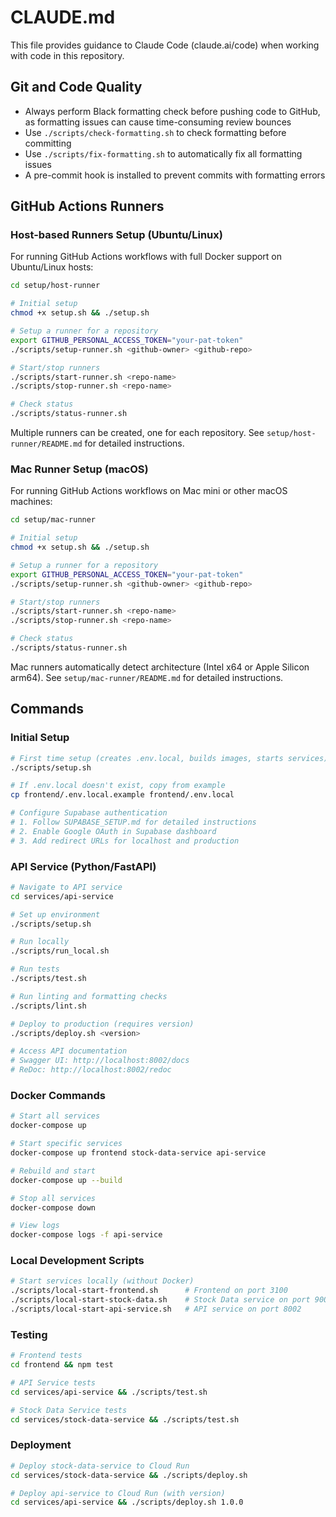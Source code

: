 # CLAUDE.md

This file provides guidance to Claude Code (claude.ai/code) when working with code in this repository.

## Git and Code Quality

- Always perform Black formatting check before pushing code to GitHub, as formatting issues can cause time-consuming review bounces
- Use `./scripts/check-formatting.sh` to check formatting before committing
- Use `./scripts/fix-formatting.sh` to automatically fix all formatting issues
- A pre-commit hook is installed to prevent commits with formatting errors

## GitHub Actions Runners

### Host-based Runners Setup (Ubuntu/Linux)
For running GitHub Actions workflows with full Docker support on Ubuntu/Linux hosts:

```bash
cd setup/host-runner

# Initial setup
chmod +x setup.sh && ./setup.sh

# Setup a runner for a repository
export GITHUB_PERSONAL_ACCESS_TOKEN="your-pat-token"
./scripts/setup-runner.sh <github-owner> <github-repo>

# Start/stop runners
./scripts/start-runner.sh <repo-name>
./scripts/stop-runner.sh <repo-name>

# Check status
./scripts/status-runner.sh
```

Multiple runners can be created, one for each repository. See `setup/host-runner/README.md` for detailed instructions.

### Mac Runner Setup (macOS)
For running GitHub Actions workflows on Mac mini or other macOS machines:

```bash
cd setup/mac-runner

# Initial setup
chmod +x setup.sh && ./setup.sh

# Setup a runner for a repository
export GITHUB_PERSONAL_ACCESS_TOKEN="your-pat-token"
./scripts/setup-runner.sh <github-owner> <github-repo>

# Start/stop runners
./scripts/start-runner.sh <repo-name>
./scripts/stop-runner.sh <repo-name>

# Check status
./scripts/status-runner.sh
```

Mac runners automatically detect architecture (Intel x64 or Apple Silicon arm64). See `setup/mac-runner/README.md` for detailed instructions.

## Commands

### Initial Setup
```bash
# First time setup (creates .env.local, builds images, starts services)
./scripts/setup.sh

# If .env.local doesn't exist, copy from example
cp frontend/.env.local.example frontend/.env.local

# Configure Supabase authentication
# 1. Follow SUPABASE_SETUP.md for detailed instructions
# 2. Enable Google OAuth in Supabase dashboard
# 3. Add redirect URLs for localhost and production
```

### API Service (Python/FastAPI)
```bash
# Navigate to API service
cd services/api-service

# Set up environment
./scripts/setup.sh

# Run locally
./scripts/run_local.sh

# Run tests
./scripts/test.sh

# Run linting and formatting checks
./scripts/lint.sh

# Deploy to production (requires version)
./scripts/deploy.sh <version>

# Access API documentation
# Swagger UI: http://localhost:8002/docs
# ReDoc: http://localhost:8002/redoc
```

### Docker Commands
```bash
# Start all services
docker-compose up

# Start specific services
docker-compose up frontend stock-data-service api-service

# Rebuild and start
docker-compose up --build

# Stop all services
docker-compose down

# View logs
docker-compose logs -f api-service
```

### Local Development Scripts
```bash
# Start services locally (without Docker)
./scripts/local-start-frontend.sh      # Frontend on port 3100
./scripts/local-start-stock-data.sh    # Stock Data service on port 9000
./scripts/local-start-api-service.sh   # API service on port 8002
```

### Testing
```bash
# Frontend tests
cd frontend && npm test

# API Service tests
cd services/api-service && ./scripts/test.sh

# Stock Data Service tests
cd services/stock-data-service && ./scripts/test.sh
```

### Deployment
```bash
# Deploy stock-data-service to Cloud Run
cd services/stock-data-service && ./scripts/deploy.sh

# Deploy api-service to Cloud Run (with version)
cd services/api-service && ./scripts/deploy.sh 1.0.0
```